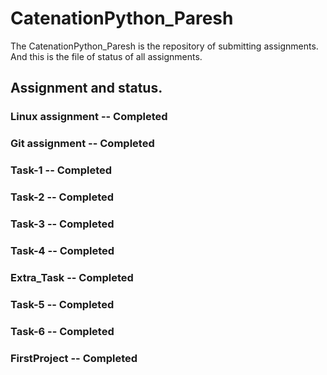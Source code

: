# CatenationPython_Paresh
The CatenationPython_Paresh is the repository of submitting assignments. And this is the file of status of all assignments.

## Assignment and status.
### Linux assignment -- Completed 
### Git assignment -- Completed 
### Task-1 -- Completed
### Task-2 -- Completed
### Task-3 -- Completed
### Task-4 -- Completed
### Extra_Task -- Completed
### Task-5 -- Completed
### Task-6 -- Completed
### FirstProject -- Completed 
